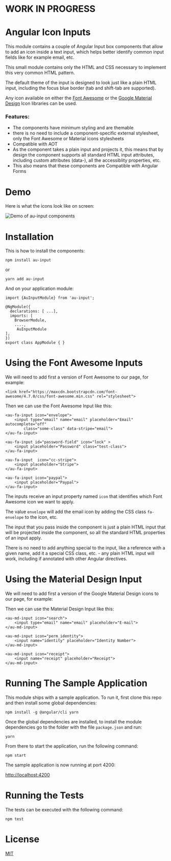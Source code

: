 # WORK IN PROGRESS

# Angular Icon Inputs 

This module contains a couple of Angular Input box components that allow to add an icon inside a text input, which helps better identify common input fields like for example email, etc.

This small module contains only the HTML and CSS necessary to implement this very common HTML pattern. 

The default theme of the input is designed to look just like a plain HTML input, including the focus blue border (tab and shift-tab are supported).

Any icon available on either the [Font Awesome](http://fontawesome.io) or the [Google Material Design](https://material.io/icons/) Icon libraries can be used.

### Features:

- The components have minimum styling and are themable 
- there is no need to include a component-specific external stylesheet, only the Font Awesome or Material icons stylesheets
- Compatible with AOT
- As the component takes a plain input and projects it, this means that by design the component supports all standard HTML input attributes, including custom attributes (data-), all the accessiblity properties, etc.
- This also means that these components are Compatible with Angular Forms 

# Demo 
Here is what the icons look like on screen:

![Demo of au-input components](https://raw.githubusercontent.com/angular-university/au-input/master/images/icons-demo.png)


# Installation

This is how to install the components:

    npm install au-input

or 

    yarn add au-input

And on your application module:

    import {AuInputModule} from 'au-input';

    @NgModule({
      declarations: [ ...],
      imports: [
        BrowserModule,
        ....,
         AuInputModule
    ],
    })
    export class AppModule { }


# Using the Font Awesome Inputs

We will need to add first a version of Font Awesome to our page, for example:

    <link href="https://maxcdn.bootstrapcdn.com/font-awesome/4.7.0/css/font-awesome.min.css" rel="stylesheet">

Then we can use the Font Awesome Input like this:

    <au-fa-input icon="envelope">
        <input type="email" name="email" placeholder="Email" autocomplete="off" 
            class="some-class" data-stripe="email">
    </au-fa-input>

    <au-fa-input id="password-field" icon="lock" >
        <input placeholder="Password" class="test-class">
    </au-fa-input>

    <au-fa-input  icon="cc-stripe">
        <input placeholder="Stripe">
    </au-fa-input>

    <au-fa-input icon="paypal">
        <input placeholder="Paypal">
    </au-fa-input>

The inputs receive an input property named `icon` that identifies which Font Awesome icon we want to apply. 

The value `envelope` will add the email icon by adding the CSS class `fa-envelope` to the icon, etc.

The input that you pass inside the component is just a plain HTML input that will be projected inside the component, so all the standard HTML properties of an input apply. 

There is no need to add anything special to the input, like a reference with a given name, add it a special CSS class, etc.  - any plain HTML input will work, including if annotated with other Angular directives.


# Using the Material Design Input

We will need to add first a version of the Google Material Design icons to our page, for example:

<link href="https://fonts.googleapis.com/icon?family=Material+Icons" rel="stylesheet">

Then we can use the Material Design Input like this:

    <au-md-input icon="search">
        <input type="email" name="email" placeholder="E-mail">
    </au-md-input>

    <au-md-input icon="perm_identity">
        <input name="identity" placeholder="Identity Number">
    </au-md-input>

    <au-md-input icon="receipt">
        <input name="receipt" placeholder="Receipt">
    </au-md-input>
        

# Running The Sample Application

This module ships with a sample application. To run it, first clone this repo and then install some global dependencies:

    npm install -g @angular/cli yarn

Once the global dependencies are installed, to install the module dependencies go to the folder with the file `package.json` and run:

    yarn

From there to start the application, run the following command:

    npm start

The sample application is now running at port 4200:

[http://localhost:4200](http://localhost:4200)

# Running the Tests 

The tests can be executed with the following command:

    npm test

# License 

[MIT](https://opensource.org/licenses/MIT)





